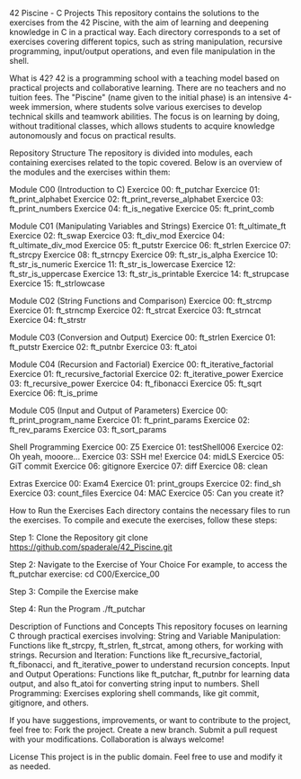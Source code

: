 42 Piscine - C Projects
This repository contains the solutions to the exercises from the 42 Piscine, with the aim of learning and deepening knowledge in C in a practical way. Each directory corresponds to a set of exercises covering different topics, such as string manipulation, recursive programming, input/output operations, and even file manipulation in the shell.

What is 42?
42 is a programming school with a teaching model based on practical projects and collaborative learning. There are no teachers and no tuition fees. The "Piscine" (name given to the initial phase) is an intensive 4-week immersion, where students solve various exercises to develop technical skills and teamwork abilities. The focus is on learning by doing, without traditional classes, which allows students to acquire knowledge autonomously and focus on practical results.

Repository Structure
The repository is divided into modules, each containing exercises related to the topic covered. Below is an overview of the modules and the exercises within them:

Module C00 (Introduction to C)
Exercice 00: ft_putchar
Exercice 01: ft_print_alphabet
Exercice 02: ft_print_reverse_alphabet
Exercice 03: ft_print_numbers
Exercice 04: ft_is_negative
Exercice 05: ft_print_comb

Module C01 (Manipulating Variables and Strings)
Exercice 01: ft_ultimate_ft
Exercice 02: ft_swap
Exercice 03: ft_div_mod
Exercice 04: ft_ultimate_div_mod
Exercice 05: ft_putstr
Exercice 06: ft_strlen
Exercice 07: ft_strcpy
Exercice 08: ft_strncpy
Exercice 09: ft_str_is_alpha
Exercice 10: ft_str_is_numeric
Exercice 11: ft_str_is_lowercase
Exercice 12: ft_str_is_uppercase
Exercice 13: ft_str_is_printable
Exercice 14: ft_strupcase
Exercice 15: ft_strlowcase

Module C02 (String Functions and Comparison)
Exercice 00: ft_strcmp
Exercice 01: ft_strncmp
Exercice 02: ft_strcat
Exercice 03: ft_strncat
Exercice 04: ft_strstr

Module C03 (Conversion and Output)
Exercice 00: ft_strlen
Exercice 01: ft_putstr
Exercice 02: ft_putnbr
Exercice 03: ft_atoi

Module C04 (Recursion and Factorial)
Exercice 00: ft_iterative_factorial
Exercice 01: ft_recursive_factorial
Exercice 02: ft_iterative_power
Exercice 03: ft_recursive_power
Exercice 04: ft_fibonacci
Exercice 05: ft_sqrt
Exercice 06: ft_is_prime

Module C05 (Input and Output of Parameters)
Exercice 00: ft_print_program_name
Exercice 01: ft_print_params
Exercice 02: ft_rev_params
Exercice 03: ft_sort_params

Shell Programming
Exercice 00: Z5
Exercice 01: testShell006
Exercice 02: Oh yeah, mooore...
Exercice 03: SSH me!
Exercice 04: midLS
Exercice 05: GiT commit
Exercice 06: gitignore
Exercice 07: diff
Exercice 08: clean

Extras
Exercice 00: Exam4
Exercice 01: print_groups
Exercice 02: find_sh
Exercice 03: count_files
Exercice 04: MAC
Exercice 05: Can you create it?

How to Run the Exercises
Each directory contains the necessary files to run the exercises. To compile and execute the exercises, follow these steps:

Step 1: Clone the Repository
git clone https://github.com/spaderale/42_Piscine.git

Step 2: Navigate to the Exercise of Your Choice
For example, to access the ft_putchar exercise:
cd C00/Exercice_00

Step 3: Compile the Exercise
make

Step 4: Run the Program
./ft_putchar

Description of Functions and Concepts
This repository focuses on learning C through practical exercises involving:
String and Variable Manipulation: Functions like ft_strcpy, ft_strlen, ft_strcat, among others, for working with strings.
Recursion and Iteration: Functions like ft_recursive_factorial, ft_fibonacci, and ft_iterative_power to understand recursion concepts.
Input and Output Operations: Functions like ft_putchar, ft_putnbr for learning data output, and also ft_atoi for converting string input to numbers.
Shell Programming: Exercises exploring shell commands, like git commit, gitignore, and others.

If you have suggestions, improvements, or want to contribute to the project, feel free to:
Fork the project.
Create a new branch.
Submit a pull request with your modifications.
Collaboration is always welcome!

License
This project is in the public domain. Feel free to use and modify it as needed.

